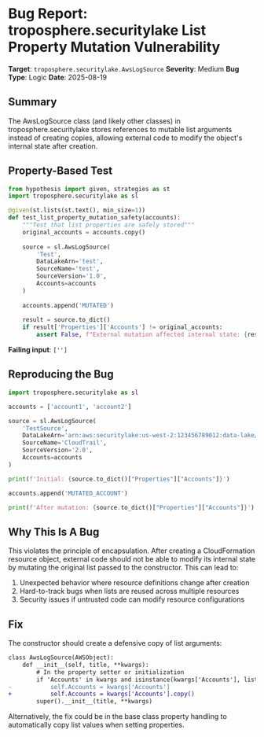 # Bug Report: troposphere.securitylake List Property Mutation Vulnerability

**Target**: `troposphere.securitylake.AwsLogSource`
**Severity**: Medium
**Bug Type**: Logic
**Date**: 2025-08-19

## Summary

The AwsLogSource class (and likely other classes) in troposphere.securitylake stores references to mutable list arguments instead of creating copies, allowing external code to modify the object's internal state after creation.

## Property-Based Test

```python
from hypothesis import given, strategies as st
import troposphere.securitylake as sl

@given(st.lists(st.text(), min_size=1))
def test_list_property_mutation_safety(accounts):
    """Test that list properties are safely stored"""
    original_accounts = accounts.copy()
    
    source = sl.AwsLogSource(
        'Test',
        DataLakeArn='test',
        SourceName='test',
        SourceVersion='1.0',
        Accounts=accounts
    )
    
    accounts.append('MUTATED')
    
    result = source.to_dict()
    if result['Properties']['Accounts'] != original_accounts:
        assert False, f"External mutation affected internal state: {result['Properties']['Accounts']}"
```

**Failing input**: `['']`

## Reproducing the Bug

```python
import troposphere.securitylake as sl

accounts = ['account1', 'account2']

source = sl.AwsLogSource(
    'TestSource',
    DataLakeArn='arn:aws:securitylake:us-west-2:123456789012:data-lake/test',
    SourceName='CloudTrail',
    SourceVersion='2.0',
    Accounts=accounts
)

print(f'Initial: {source.to_dict()["Properties"]["Accounts"]}')

accounts.append('MUTATED_ACCOUNT')

print(f'After mutation: {source.to_dict()["Properties"]["Accounts"]}')
```

## Why This Is A Bug

This violates the principle of encapsulation. After creating a CloudFormation resource object, external code should not be able to modify its internal state by mutating the original list passed to the constructor. This can lead to:

1. Unexpected behavior where resource definitions change after creation
2. Hard-to-track bugs when lists are reused across multiple resources
3. Security issues if untrusted code can modify resource configurations

## Fix

The constructor should create a defensive copy of list arguments:

```diff
class AwsLogSource(AWSObject):
    def __init__(self, title, **kwargs):
        # In the property setter or initialization
        if 'Accounts' in kwargs and isinstance(kwargs['Accounts'], list):
-           self.Accounts = kwargs['Accounts']
+           self.Accounts = kwargs['Accounts'].copy()
        super().__init__(title, **kwargs)
```

Alternatively, the fix could be in the base class property handling to automatically copy list values when setting properties.